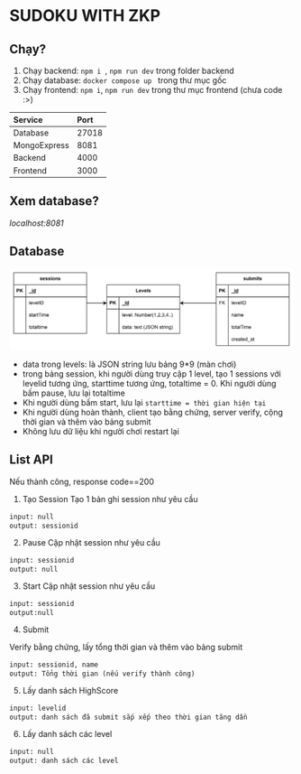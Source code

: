 # SUDOKU WITH ZKP

## Chạy?
1. Chạy backend:  `npm i `, `npm run dev` trong folder backend 
2. Chạy database:  `docker compose up ` trong thư mục gốc
3. Chạy frontend: `npm i`, `npm run dev` trong thư mục frontend (chưa code :>)

|Service|Port|
|:---|:---|
|Database|27018|
|MongoExpress|8081|
|Backend|4000|
|Frontend|3000|



## Xem database?
*localhost:8081*

## Database

![alt text](image-2.png)

- data trong levels: là JSON string lưu  bảng 9*9 (màn chơi)
- trong bảng session, khi người dùng truy cập 1 level, tạo 1 sessions với levelid tương ứng, starttime tương ứng, totaltime = 0. Khi người dùng bấm pause, lưu lại totaltime
- Khi người dùng bấm start, lưu lại `starttime = thời gian hiện tại`
- Khi người dùng hoàn thành, client tạo bằng chứng, server verify, cộng thời gian và thêm vào bảng submit
- Không lưu dữ liệu khi người chơi restart lại


## List API

Nếu thành công, response code==200
1. Tạo Session
Tạo 1 bản ghi session như yêu cầu
```
input: null
output: sessionid
```
2. Pause
Cập nhật session như yêu cầu
```
input: sessionid
output: null
```
3. Start
Cập nhật session như yêu cầu
```
input: sessionid
output:null 
```
4. Submit

Verify bằng chứng, lấy tổng thời gian và thêm vào bảng submit
```
input: sessionid, name
output: Tổng thời gian (nếu verify thành công)
```
5. Lấy danh sách HighScore
```
input: levelid
output: danh sách đã submit sắp xếp theo thời gian tăng dần
```
6. Lấy danh sách các level
```
input: null
output: danh sách các level
```

